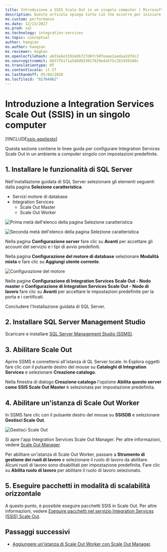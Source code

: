 ```yaml
---
title: Introduzione a SSIS Scale Out in un singolo computer | Microsoft Docs
description: Questo articolo spiega tutto ciò che occorre per iniziare a usare SSIS Scale Out in un singolo computer
ms.custom: performance
ms.date: 12/13/2017
ms.prod: sql
ms.technology: integration-services
ms.topic: conceptual
author: haoqian
ms.author: haoqian
ms.reviewer: maghan
ms.openlocfilehash: a631e6e3192e6b727d6fc50feaae2aadaa2d7dc2
ms.sourcegitcommit: 6037fb1f1a5ddd933017029eda5f5c281939100c
ms.translationtype: HT
ms.contentlocale: it-IT
ms.lasthandoff: 05/04/2020
ms.locfileid: "82764862"
---
```

# <a name="get-started-with-integration-services-ssis-scale-out-on-a-single-computer"></a>Introduzione a Integration Services Scale Out (SSIS) in un singolo computer

[!INCLUDE[ssis-appliesto](../../includes/ssis-appliesto-ssvrpluslinux-asdb-asdw-xxx.md)]


Questa sezione contiene le linee guida per configurare Integration Services Scale Out in un ambiente a computer singolo con impostazioni predefinite.

## <a name="1-install-sql-server-features"></a>1. Installare le funzionalità di SQL Server
Nell'installazione guidata di SQL Server selezionare gli elementi seguenti dalla pagina **Selezione caratteristica**:
-   Servizi motore di database
-   Integration Services
    -   Scale Out Master
    -   Scale Out Worker

![Prima metà dell'elenco della pagina Selezione caratteristica](media/feature-select-onebox1.PNG)

![Seconda metà dell'elenco della pagina Selezione caratteristica](media/feature-select-onebox2.PNG)

Nella pagina **Configurazione server** fare clic su **Avanti** per accettare gli account del servizio e i tipi di avvio predefiniti.

Nella pagina **Configurazione del motore di database** selezionare **Modalità mista** e fare clic su **Aggiungi utente corrente**. 

![Configurazione del motore](media/engine-config.PNG)

Nelle pagine **Configurazione di Integration Services Scale Out - Nodo master** e **Configurazione di Integration Services Scale Out - Nodo di lavoro** fare clic su **Avanti** per accettare le impostazioni predefinite per la porta e i certificati.

Concludere l'Installazione guidata di SQL Server.

## <a name="2-install-sql-server-management-studio"></a>2. Installare SQL Server Management Studio

Scaricare e installare [SQL Server Management Studio (SSMS)](../../ssms/download-sql-server-management-studio-ssms.md).

## <a name="3-enable-scale-out"></a>3. Abilitare Scale Out
Aprire SSMS e connettersi all'istanza di QL Server locale.
In Esplora oggetti fare clic con il pulsante destro del mouse su **Cataloghi di Integration Services** e selezionare **Creazione catalogo**.

Nella finestra di dialogo **Creazione catalogo** l'opzione **Abilita questo server come SSIS Scale Out Master** è selezionata per impostazione predefinita.

## <a name="4-enable-a-scale-out-worker"></a>4. Abilitare un'istanza di Scale Out Worker
In SSMS fare clic con il pulsante destro del mouse su **SSISDB** e selezionare **Gestisci Scale Out**. 

![Gestisci Scale Out](media/manage-scale-out.PNG)

Si apre l'app Integration Services Scale Out Manager. Per altre informazioni, vedere [Scale Out Manager](integration-services-ssis-scale-out-manager.md).

Per abilitare un'istanza di Scale Out Worker, passare a **Strumento di gestione dei ruoli di lavoro** e selezionare il ruolo di lavoro da abilitare. Alcuni ruoli di lavoro sono disabilitati per impostazione predefinita. Fare clic su **Abilita ruolo di lavoro** per abilitare il ruolo di lavoro selezionato.

## <a name="5-run-packages-in-scale-out"></a>5. Eseguire pacchetti in modalità di scalabilità orizzontale
A questo punto, è possibile eseguire pacchetti SSIS in Scale Out. Per altre informazioni, vedere [Eseguire pacchetti nel servizio Integration Services (SSIS) Scale Out](run-packages-in-integration-services-ssis-scale-out.md).

## <a name="next-steps"></a>Passaggi successivi
-   [Aggiungere un'istanza di Scale Out Worker con Scale Out Manager](add-scale-out-worker.md).
